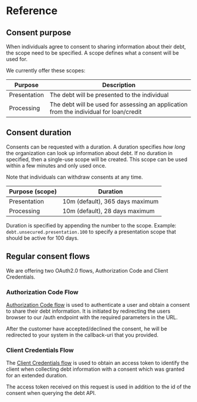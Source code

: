 # Reference

<!--
Reference - Information Oriented

Offer precise, factual information for quick lookup. Structured and concise, aimed at advanced users needing specific details.
-->

## Consent purpose

When individuals agree to consent to sharing information about their debt, the scope need to be specified. A scope defines what a consent will be used for.

We currently offer these scopes:

| Purpose      | Description                                                                            |
|--------------|----------------------------------------------------------------------------------------|
| Presentation | The debt will be presented to the individual                                           |
| Processing   | The debt will be used for assessing an application from the individual for loan/credit |

## Consent duration

Consents can be requested with a duration. A duration specifies *how long* the organization can look up information about debt. If no duration in specified, then a single-use scope will be created. This scope can be used within a few minutes and only used once.

Note that individuals can withdraw consents at any time.

| Purpose (scope) | Duration                        |
|-----------------|---------------------------------|
| Presentation    | 10m (default), 365 days maximum |
| Processing      | 10m (default), 28 days maximum  |

Duration is specified by appending the number to the scope. Example: `debt.unsecured.presentation.100` to specify a presentation scope that should be active for 100 days.

## Regular consent flows

We are offering two OAuth2.0 flows, Authorization Code and Client Credentials.

### Authorization Code Flow

[Authorization Code flow](https://oauth.net/2/grant-types/authorization-code/) is used to authenticate a user and obtain a consent to share their debt information. It is initiated by redirecting the users browser to our /auth endpoint with the required parameters in the URL.

After the customer have accepted/declined the consent, he will be redirected to your system in the callback-uri that you provided.


### <a name="client-credentials-flow"></a> Client Credentials Flow

The [Client Credentials flow](https://oauth.net/2/grant-types/client-credentials/) is used to obtain an access token to identify the client when collecting debt information with a consent which was granted for an extended duration.

The access token received on this request is used in addition to the id of the consent when querying the debt API.
